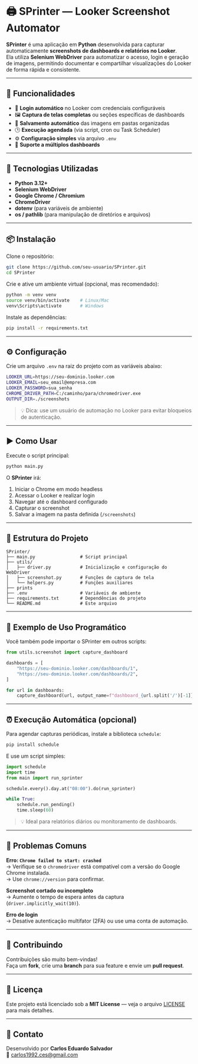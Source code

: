 # 🖨️ SPrinter — Looker Screenshot Automator

**SPrinter** é uma aplicação em **Python** desenvolvida para capturar automaticamente **screenshots de dashboards e relatórios no Looker**.  
Ela utiliza **Selenium WebDriver** para automatizar o acesso, login e geração de imagens, permitindo documentar e compartilhar visualizações do Looker de forma rápida e consistente.

---

## 🚀 Funcionalidades

- 🔐 **Login automático** no Looker com credenciais configuráveis  
- 🖼️ **Captura de telas completas** ou seções específicas de dashboards  
- 📁 **Salvamento automático** das imagens em pastas organizadas  
- 🕒 **Execução agendada** (via script, cron ou Task Scheduler)  
- ⚙️ **Configuração simples** via arquivo `.env`  
- 🧩 **Suporte a múltiplos dashboards**  

---

## 🧠 Tecnologias Utilizadas

- **Python 3.12+**  
- **Selenium WebDriver**  
- **Google Chrome / Chromium**  
- **ChromeDriver**  
- **dotenv** (para variáveis de ambiente)  
- **os / pathlib** (para manipulação de diretórios e arquivos)

---

## 📦 Instalação

Clone o repositório:

```bash
git clone https://github.com/seu-usuario/SPrinter.git
cd SPrinter
```

Crie e ative um ambiente virtual (opcional, mas recomendado):

```bash
python -m venv venv
source venv/bin/activate    # Linux/Mac
venv\Scripts\activate       # Windows
```

Instale as dependências:

```bash
pip install -r requirements.txt
```

---

## ⚙️ Configuração

Crie um arquivo `.env` na raiz do projeto com as variáveis abaixo:

```bash
LOOKER_URL=https://seu-dominio.looker.com
LOOKER_EMAIL=seu_email@empresa.com
LOOKER_PASSWORD=sua_senha
CHROME_DRIVER_PATH=C:/caminho/para/chromedriver.exe
OUTPUT_DIR=./screenshots
```

> 💡 Dica: use um usuário de automação no Looker para evitar bloqueios de autenticação.

---

## ▶️ Como Usar

Execute o script principal:

```bash
python main.py
```

O **SPrinter** irá:
1. Iniciar o Chrome em modo headless  
2. Acessar o Looker e realizar login  
3. Navegar até o dashboard configurado  
4. Capturar o screenshot  
5. Salvar a imagem na pasta definida (`/screenshots`)  

---

## 📁 Estrutura do Projeto

```
SPrinter/
├── main.py                 # Script principal
├── utils/
│   ├── driver.py           # Inicialização e configuração do WebDriver
│   ├── screenshot.py       # Funções de captura de tela
│   └── helpers.py          # Funções auxiliares
├── prints                  
├── .env                    # Variáveis de ambiente
├── requirements.txt        # Dependências do projeto
└── README.md               # Este arquivo
```

---

## 🧩 Exemplo de Uso Programático

Você também pode importar o SPrinter em outros scripts:

```python
from utils.screenshot import capture_dashboard

dashboards = [
    "https://seu-dominio.looker.com/dashboards/1",
    "https://seu-dominio.looker.com/dashboards/2",
]

for url in dashboards:
    capture_dashboard(url, output_name=f"dashboard_{url.split('/')[-1]}.png")
```

---

## ⏰ Execução Automática (opcional)

Para agendar capturas periódicas, instale a biblioteca `schedule`:

```bash
pip install schedule
```

E use um script simples:

```python
import schedule
import time
from main import run_sprinter

schedule.every().day.at("08:00").do(run_sprinter)

while True:
    schedule.run_pending()
    time.sleep(60)
```

> 💡 Ideal para relatórios diários ou monitoramento de dashboards.

---

## 🧰 Problemas Comuns

**Erro: `Chrome failed to start: crashed`**  
→ Verifique se o `chromedriver` está compatível com a versão do Google Chrome instalada.  
→ Use `chrome://version` para confirmar.  

**Screenshot cortado ou incompleto**  
→ Aumente o tempo de espera antes da captura (`driver.implicitly_wait(10)`).  

**Erro de login**  
→ Desative autenticação multifator (2FA) ou use uma conta de automação.  

---

## 🤝 Contribuindo

Contribuições são muito bem-vindas!  
Faça um **fork**, crie uma **branch** para sua feature e envie um **pull request**.

---

## 📄 Licença

Este projeto está licenciado sob a **MIT License** — veja o arquivo [LICENSE](LICENSE) para mais detalhes.

---

## 💬 Contato

Desenvolvido por **Carlos Eduardo Salvador**  
📧 [carlos1992.ces@gmail.com](mailto:carlos1992.ces@gmail.com)
